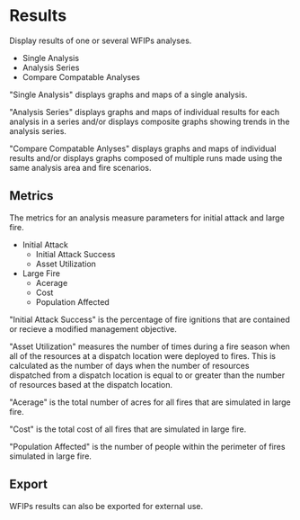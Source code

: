 <link href="wfips.css" rel="stylesheet" type="text/css">

<head><title>WFIPS: Results</title></head>

Results
=======

Display results of one or several WFIPs analyses. 

- Single Analysis
- Analysis Series
- Compare Compatable Analyses 

"Single Analysis" displays graphs and maps of a single analysis.

"Analysis Series" displays graphs and maps of individual results 
for each analysis in a series and/or displays composite graphs 
showing trends in the analysis series.

"Compare Compatable Anlyses" displays graphs and maps of individual
results and/or displays graphs composed of multiple runs made using 
the same analysis area and fire scenarios.

Metrics
-------------

The metrics for an analysis measure parameters for initial attack 
and large fire.

- Initial Attack
	- Initial Attack Success
	- Asset Utilization
- Large Fire
	- Acerage
	- Cost
	- Population Affected

"Initial Attack Success" is the percentage of fire ignitions that 
are contained or recieve a modified management objective.

"Asset Utilization" measures the number of times during a fire 
season when all of the resources at a dispatch location were deployed 
to fires. This is calculated as the number of days when the number 
of resources dispatched from a dispatch location is equal to or greater 
than the number of resources based at the dispatch location.

"Acerage" is the total number of acres for all fires that are simulated 
in large fire.

"Cost" is the total cost of all fires that are simulated in large fire.

"Population Affected" is the number of people within the perimeter 
of fires simulated in large fire.

Export
----------

WFIPs results can also be exported for external use.




 
